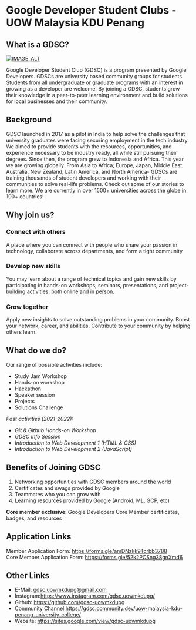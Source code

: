 # Google Developer Student Clubs - UOW Malaysia KDU Penang

## What is a GDSC?

[![IMAGE_ALT](https://img.youtube.com/vi/Jqf52nThBt0/0.jpg)](https://www.youtube.com/watch?v=Jqf52nThBt0)

Google Developer Student Club (GDSC) is a program presented by Google Developers. GDSCs are university based community groups for students. Students from all undergraduate or graduate programs with an interest in growing as a developer are welcome. By joining a GDSC, students grow their knowledge in a peer-to-peer learning environment and build solutions for local businesses and their community.

## Background

GDSC launched in 2017 as a pilot in India to help solve the challenges that university graduates were facing securing employment in the tech industry. We aimed to provide students with the resources, opportunities, and experience necessary to be industry ready, all while still pursuing their degrees. Since then, the program grew to Indonesia and Africa. This year we are growing globally. From Asia to Africa; Europe, Japan, Middle East, Australia, New Zealand, Latin America, and North America- GDSCs are training thousands of student developers and working with their communities to solve real-life problems. Check out some of our stories to learn more. We are currently in over 1500+ universities across the globe in 100+ countries!

## Why join us?

### Connect with others

A place where you can connect with people who share your passion in technology, collaborate across departments, and form a tight community

### Develop new skills

You may learn about a range of technical topics and gain new skills by participating in hands-on workshops, seminars, presentations, and project-building activities, both online and in person.

### Grow together

Apply new insights to solve outstanding problems in your community. Boost your network, career, and abilities. Contribute to your community by helping others learn.

## What do we do?

Our range of possible activities include:

- Study Jam Workshop
- Hands-on workshop
- Hackathon
- Speaker session
- Projects
- Solutions Challenge

<i>Past activities (2021-2022):

- Git & Github Hands-on Workshop
- GDSC Info Session
- Introduction to Web Development 1 (HTML & CSS)
- Introduction to Web Development 2 (JavaScript)
  </i>

## Benefits of Joining GDSC

1. Networking opportunities with GDSC members around the world
2. Certificates and swags provided by Google
3. Teammates who you can grow with
4. Learning resources provided by Google (Android, ML, GCP, etc)

<strong>Core member exclusive</strong>: Google Developers Core Member certificates, badges, and resources

## Application Links

Member Application Form: https://forms.gle/amDNzkk9Tcrbb3788 <br>
Core Member Application Form: https://forms.gle/52k2PCSng38gnXmd6

## Other Links

- E-Mail: gdsc.uowmkdupg@gmail.com
- Instagram:https://www.instagram.com/gdsc.uowmkdupg/
- Github: https://github.com/gdsc-uowmkdupg
- Community Channel:https://gdsc.community.dev/uow-malaysia-kdu-penang-university-college/
- Website: https://sites.google.com/view/gdsc-uowmkdupg
